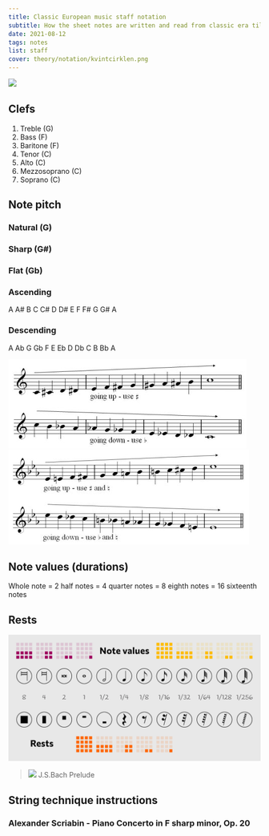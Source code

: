 ```yaml
---
title: Classic European music staff notation
subtitle: How the sheet notes are written and read from classic era till today
date: 2021-08-12
tags: notes
list: staff
cover: theory/notation/kvintcirklen.png
---
```



![](/media/theory/notation/kvintcirklen.png)

## Clefs

1. Treble (G) <abc-render :abc="'K:treble\nG8'" />
2. Bass (F) <abc-render :abc="'K:bass\nF,8'" />
3. Baritone (F) <abc-render :abc="'K:bass3\nF,8'" />
4. Tenor (C) 	<abc-render :abc="'K:tenor\nc,8'" />
5. Alto (C)	<abc-render :abc="'K:alto\nc,8'" />
6. Mezzosoprano (C)	<abc-render :abc="'K:alto2\nc,8'" />
7. Soprano (C) 	<abc-render :abc="'K:alto1\nc,8'" />

## Note pitch

### Natural (G)

<abc-render :abc="'G8'" />

<abc-render :abc="'K:Gb\n=G8'" />

### Sharp (G#)

<abc-render :abc="'^G8'" />

<abc-render :abc="'K:Gb\n^^G8'" />

### Flat (Gb)

<abc-render :abc="'_G8'" />

<abc-render :abc="'K:C#\n__G8'" />

### Ascending 

A A# B C C# D D# E F F# G G# A

<abc-render responsive :abc="'A,^A,B,C^CD^DEF^FG^FA'" />

### Descending

A Ab G Gb F E Eb D Db C B Bb A

<abc-render responsive :abc="`a,_a,G_GFE_ED_DCB,_B,A,`" />

![](./chromatic-c.jpg)
![](./chromatic-Eb.jpg)

## Note values (durations)

Whole note = 2 half notes = 4 quarter notes = 8 eighth notes = 16 sixteenth notes

<abc-render responsive :abc="`M:4/4\n|G8|G4G4|G2G2G2G2|GGGGGGGG|G/G/G/G/G/G/G/G/|`" />

## Rests
<abc-render responsive :abc="`M:4/4\n|z8|z4z4|z2z2z2z2|zzzzzzzz|z/z/z/z/z/z/z/z/|`" />


![](./note-values-and-rests.png)



>![](/media/theory/notation/Bachlut1.png)
> J.S.Bach Prelude
> 
## String technique instructions

<youtube-embed video="ux3Z3yAK-UE" />

### Alexander Scriabin - Piano Concerto in F sharp minor, Op. 20

<youtube-embed video="F734PyD3NAw" />


